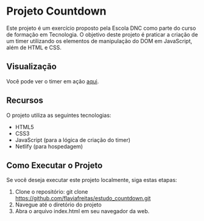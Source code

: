 # Projeto Countdown

Este projeto é um exercício proposto pela Escola DNC como parte do curso de formação em Tecnologia. O objetivo deste projeto é praticar a criação de um timer utilizando os elementos de manipulação do DOM em JavaScript, além de HTML e CSS.

## Visualização

Você pode ver o timer em ação [aqui](https://countdown-estudo.netlify.app/).

## Recursos

O projeto utiliza as seguintes tecnologias:

- HTML5
- CSS3
- JavaScript (para a lógica de criação do timer)
- Netlify (para hospedagem)

## Como Executar o Projeto

Se você deseja executar este projeto localmente, siga estas etapas:

1. Clone o repositório:
   git clone https://github.com/flaviafreitas/estudo_countdown.git
2. Navegue até o diretório do projeto
3. Abra o arquivo index.html em seu navegador da web.
